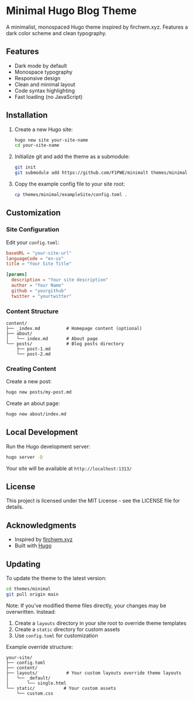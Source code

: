 # Minimal Hugo Blog Theme

A minimalist, monospaced Hugo theme inspired by firchwm.xyz. Features a dark color scheme and clean typography.

## Features

- Dark mode by default
- Monospace typography
- Responsive design
- Clean and minimal layout
- Code syntax highlighting
- Fast loading (no JavaScript)

## Installation

1. Create a new Hugo site:
   ```bash
   hugo new site your-site-name
   cd your-site-name
   ```

2. Initialize git and add the theme as a submodule:
   ```bash
   git init
   git submodule add https://github.com/F1PWE/minimalt themes/minimal
   ```

3. Copy the example config file to your site root:
   ```bash
   cp themes/minimal/exampleSite/config.toml .
   ```

## Customization

### Site Configuration
Edit your `config.toml`:
```toml
baseURL = "your-site-url"
languageCode = "en-us"
title = "Your Site Title"

[params]
  description = "Your site description"
  author = "Your Name"
  github = "yourgithub"
  twitter = "yourtwitter"
```

### Content Structure
```
content/
├── _index.md          # Homepage content (optional)
├── about/
│   └── index.md       # About page
└── posts/             # Blog posts directory
    ├── post-1.md
    └── post-2.md
```

### Creating Content

Create a new post:
```bash
hugo new posts/my-post.md
```

Create an about page:
```bash
hugo new about/index.md
```

## Local Development

Run the Hugo development server:
```bash
hugo server -D
```

Your site will be available at `http://localhost:1313/`

## License

This project is licensed under the MIT License - see the LICENSE file for details.

## Acknowledgments

- Inspired by [firchwm.xyz](https://firchwm.xyz)
- Built with [Hugo](https://gohugo.io/)

## Updating

To update the theme to the latest version:

```bash
cd themes/minimal
git pull origin main
```

Note: If you've modified theme files directly, your changes may be overwritten. Instead:

1. Create a `layouts` directory in your site root to override theme templates
2. Create a `static` directory for custom assets
3. Use `config.toml` for customization

Example override structure:
```
your-site/
├── config.toml
├── content/
├── layouts/           # Your custom layouts override theme layouts
│   └── _default/
│       └── single.html
└── static/           # Your custom assets
    └── custom.css
```